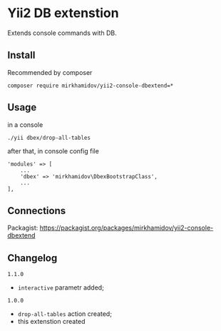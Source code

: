 # Yii2 DB extenstion

Extends console commands with DB.

## Install

Recommended by composer
```
composer require mirkhamidov/yii2-console-dbextend=*
```

## Usage

in a console 
```
./yii dbex/drop-all-tables
```

after that, in console config file
```
'modules' => [
    ...
    'dbex' => 'mirkhamidov\DbexBootstrapClass',
    ...
],
```

## Connections 

Packagist: https://packagist.org/packages/mirkhamidov/yii2-console-dbextend

## Changelog

`1.1.0`

* `interactive` parametr added;

`1.0.0`

* `drop-all-tables` action created;
* this extenstion created

